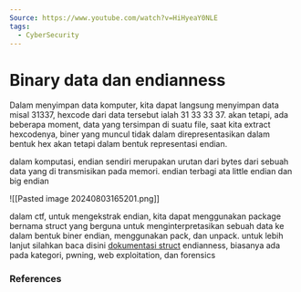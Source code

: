 ```yaml
---
Source: https://www.youtube.com/watch?v=HiHyeaY0NLE
tags:
  - CyberSecurity
---
```

# Binary data dan endianness
Dalam menyimpan data komputer, kita dapat langsung menyimpan data misal 31337, hexcode dari data tersebut ialah 31 33 33 37. akan tetapi, ada beberapa moment, data yang tersimpan di suatu file, saat kita extract hexcodenya, biner yang muncul tidak dalam direpresentasikan dalam bentuk hex akan tetapi dalam bentuk representasi endian. 

dalam komputasi, endian sendiri merupakan urutan dari bytes dari sebuah data yang di transmisikan pada memori. endian terbagi ata little endian dan big endian

![[Pasted image 20240803165201.png]]

dalam ctf, untuk mengekstrak endian, kita dapat menggunakan package bernama struct yang berguna untuk menginterpretasikan sebuah data ke dalam bentuk biner endian, menggunakan pack, dan unpack. untuk lebih lanjut silahkan baca disini [dokumentasi struct](https://docs.python.org/3/library/struct.html)
endianness, biasanya ada pada kategori, pwning, web exploitation, dan forensics

### References